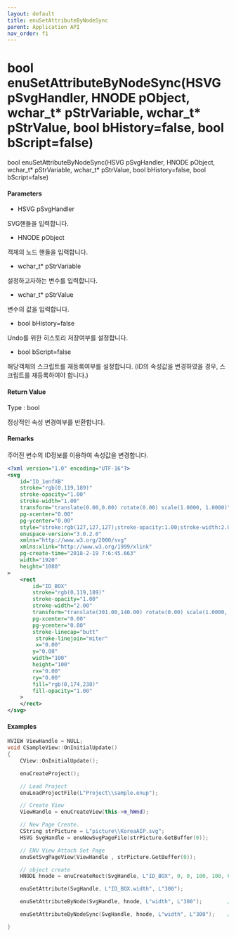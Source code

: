 ```yaml
---
layout: default
title: enuSetAttributeByNodeSync
parent: Application API
nav_order: f1
---
```

# bool enuSetAttributeByNodeSync\(HSVG pSvgHandler, HNODE pObject, wchar\_t\* pStrVariable, wchar\_t\* pStrValue, bool bHistory=false, bool bScript=false\)

bool enuSetAttributeByNodeSync\(HSVG pSvgHandler, HNODE pObject, wchar\_t\* pStrVariable, wchar\_t\* pStrValue, bool bHistory=false, bool bScript=false\)

#### Parameters

* HSVG pSvgHandler

SVG핸들을 입력합니다.

* HNODE pObject

객체의 노드 핸들을 입력합니다.

* wchar\_t\* pStrVariable

설정하고자하는 변수를 입력합니다.

* wchar\_t\* pStrValue

변수의 값을 입력합니다.

* bool bHistory=false

Undo를 위한 히스토리 저장여부를 설정합니다.

* bool bScript=false

해당객체의 스크립트를 재등록여부를 설정합니다. \(ID의 속성값을 변경하였을 경우, 스크립트를 재등록하여야 합니다.\)

#### Return Value

Type : bool

정상적인 속성 변경여부를 반환합니다.

#### Remarks

주어진 변수의 ID정보를 이용하여 속성값을 변경합니다.

```xml
<?xml version="1.0" encoding="UTF-16"?>
<svg
    id="ID_1enfXB"
    stroke="rgb(0,119,189)"
    stroke-opacity="1.00"
    stroke-width="1.00"
    transform="translate(0.00,0.00) rotate(0.00) scale(1.0000, 1.0000)"
    pg-xcenter="0.00"
    pg-ycenter="0.00"
    style="stroke:rgb(127,127,127);stroke-opacity:1.00;stroke-width:2.00;stroke-dasharray:1,1,1;"
    enuspace-version="3.0.2.0"
    xmlns="http://www.w3.org/2000/svg"
    xmlns:xlink="http://www.w3.org/1999/xlink"
    pg-create-time="2018-2-19 7:6:45.663"
    width="1920"
    height="1080"
>
    <rect
        id="ID_BOX"
        stroke="rgb(0,119,189)"
        stroke-opacity="1.00"
        stroke-width="2.00"
        transform="translate(301.00,140.00) rotate(0.00) scale(1.0000, 1.0000)"
        pg-xcenter="0.00"
        pg-ycenter="0.00"
        stroke-linecap="butt"
         stroke-linejoin="miter"
         x="0.00"
        y="0.00"
        width="100"
        height="100"
        rx="0.00"
        ry="0.00"
        fill="rgb(0,174,238)"
        fill-opacity="1.00"
    >
    </rect>
</svg>
```

#### Examples

```cpp
HVIEW ViewHandle = NULL; 
void CSampleView::OnInitialUpdate() 
{ 
    CView::OnInitialUpdate(); 

    enuCreateProject(); 

    // Load Project
    enuLoadProjectFile(L"Project\\sample.enup"); 

    // Create View
    ViewHandle = enuCreateView(this->m_hWnd); 

    // New Page Create. 
    CString strPicture = L"picture\\KoreaAIP.svg"; 
    HSVG SvgHandle = enuNewSvgPageFile(strPicture.GetBuffer(0)); 

    // ENU View Attach Set Page 
    enuSetSvgPageView(ViewHandle , strPicture.GetBuffer(0)); 

    // object create
    HNODE hnode = enuCreateRect(SvgHandle, L"ID_BOX", 0, 0, 100, 100, 0, 0);

    enuSetAttribute(SvgHandle, L"ID_BOX.width", L"300");              

    enuSetAttributeByNode(SvgHandle, hnode, L"width", L"300");        // 비동기식 호출

    enuSetAttributeByNodeSync(SvgHandle, hnode, L"width", L"300");    // 동기식 호출

}
```



